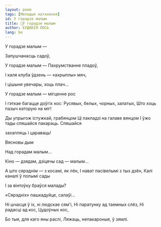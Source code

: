 ```yaml
---
layout: poem
tags: [Мелодыя натхнення]
id: У горадзе малым
title: 🚧У горадзе малым
author: ЕУДАКІЯ ЛОСЬ
lang: be
---
```



 
У горадзе малым  —

Запушчанасць садоў,

У горадзе малым — Пахрумстванне пладоў,

I каля клуба ўдзень — «ахрыплы» мяч,

I цішыня увечары, хоць плач...

У горадзе малым — мігценне рос

I гэткае багацце доўгіх кос: Русявых, белых, чорных, залатых, Што хоць пазыч каторую на міг!

Ды упрыгож істужкай, грабянцом Ці пакладзі на галаве вянцом I ўжо тады спяшайся пакараць. Спяшайся

захапляць і цараваць!

Вясновы дым

Над горадам малым...

Кіно — дзядам, дзіцячы сад — малым...

А што сярэднім — з косамі, як лён, I нават пасівелымі з тых дзён, Калі каналі ў полымі сады

I за вінтоўку браўся малады?

«Сярэдніх» пашкадуйце, салаўі...

Hi шчасця ў іх, ні людскае сям'і, Hi паратунку ад таемных слёз, Hi радасці ад кос, Цудоўных кос,

Бо тыя, для каго яны раслі, Ляжаць, непакароныя, ў зямлі.
